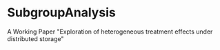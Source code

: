 # SubgroupAnalysis
A Working Paper "Exploration of heterogeneous treatment effects under distributed storage"
